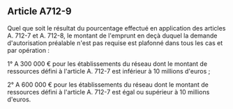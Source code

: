 Article A712-9
----
Quel que soit le résultat du pourcentage effectué en application des articles A.
712-7 et A. 712-8, le montant de l'emprunt en deçà duquel la demande
d'autorisation préalable n'est pas requise est plafonné dans tous les cas et par
opération :

1° A 300 000 € pour les établissements du réseau dont le montant de ressources
défini à l'article A. 712-7 est inférieur à 10 millions d'euros ;

2° A 600 000 € pour les établissements du réseau dont le montant de ressources
défini à l'article A. 712-7 est égal ou supérieur à 10 millions d'euros.

